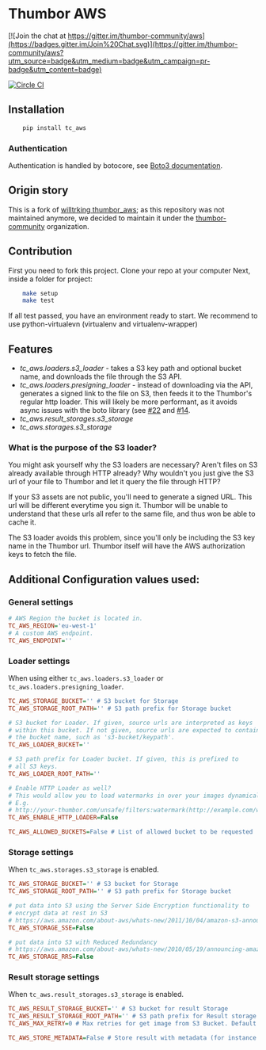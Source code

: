 # Thumbor AWS

[![Join the chat at https://gitter.im/thumbor-community/aws](https://badges.gitter.im/Join%20Chat.svg)](https://gitter.im/thumbor-community/aws?utm_source=badge&utm_medium=badge&utm_campaign=pr-badge&utm_content=badge)

[![Circle CI](https://circleci.com/gh/thumbor-community/aws.svg?style=svg)](https://circleci.com/gh/thumbor-community/aws)

## Installation

```bash
    pip install tc_aws
```

### Authentication

Authentication is handled by botocore, see [Boto3 documentation](https://boto3.readthedocs.org/en/latest/guide/quickstart.html#configuration).

## Origin story

This is a fork of [willtrking thumbor_aws](https://github.com/willtrking/thumbor_aws); as this repository was not maintained anymore,
we decided to maintain it under the [thumbor-community](https://github.com/thumbor-community) organization.

## Contribution

First you need to fork this project.
Clone your repo at your computer
Next, inside a folder for project:

```bash
    make setup
    make test
```

If all test passed, you have an environment ready to start. 
We recommend to use python-virtualevn (virtualenv and virtualenv-wrapper)

## Features

 * *tc_aws.loaders.s3_loader* - takes a S3 key path and optional bucket name, and downloads the file through the S3 API.
 * *tc_aws.loaders.presigning_loader* - instead of downloading via the API, generates a signed link to the file on S3, then feeds it to the Thumbor's regular http loader. This will likely be more performant, as it avoids async issues with the boto library (see [#22](https://github.com/thumbor-community/aws/pull/22) and [#14](https://github.com/thumbor-community/aws/issues/14).
 * *tc_aws.result_storages.s3_storage*
 * *tc_aws.storages.s3_storage*
 
### What is the purpose of the S3 loader?

You might ask yourself why the S3 loaders are necessary? Aren't files on S3 already available through HTTP already? Why wouldn't you just give the S3 url of your file to Thumbor and let it query the file through HTTP?

If your S3 assets are not public, you'll need to generate a signed URL. This url will be different everytime you sign it. Thumbor will be unable to understand that these urls all refer to the same file, and thus won be able to cache it.

The S3 loader avoids this problem, since you'll only be including the S3 key name in the Thumbor url. Thumbor itself will have the AWS authorization keys to fetch the file.

## Additional Configuration values used:

### General settings

```.ini
# AWS Region the bucket is located in. 
TC_AWS_REGION='eu-west-1' 
# A custom AWS endpoint.
TC_AWS_ENDPOINT=''
```

###  Loader settings

When using either ``tc_aws.loaders.s3_loader`` or ``tc_aws.loaders.presigning_loader``.

```.ini
TC_AWS_STORAGE_BUCKET='' # S3 bucket for Storage
TC_AWS_STORAGE_ROOT_PATH='' # S3 path prefix for Storage bucket

# S3 bucket for Loader. If given, source urls are interpreted as keys
# within this bucket. If not given, source urls are expected to contain
# the bucket name, such as 's3-bucket/keypath'.
TC_AWS_LOADER_BUCKET='' 

# S3 path prefix for Loader bucket. If given, this is prefixed to 
# all S3 keys.
TC_AWS_LOADER_ROOT_PATH=''

# Enable HTTP Loader as well?
# This would allow you to load watermarks in over your images dynamically through a URI
# E.g.
# http://your-thumbor.com/unsafe/filters:watermark(http://example.com/watermark.png,0,0,50)/s3_bucket/photo.jpg
TC_AWS_ENABLE_HTTP_LOADER=False

TC_AWS_ALLOWED_BUCKETS=False # List of allowed bucket to be requested
```

###  Storage settings

When ``tc_aws.storages.s3_storage`` is enabled.

```.ini
TC_AWS_STORAGE_BUCKET='' # S3 bucket for Storage
TC_AWS_STORAGE_ROOT_PATH='' # S3 path prefix for Storage bucket

# put data into S3 using the Server Side Encryption functionality to
# encrypt data at rest in S3
# https://aws.amazon.com/about-aws/whats-new/2011/10/04/amazon-s3-announces-server-side-encryption-support/
TC_AWS_STORAGE_SSE=False

# put data into S3 with Reduced Redundancy
# https://aws.amazon.com/about-aws/whats-new/2010/05/19/announcing-amazon-s3-reduced-redundancy-storage/
TC_AWS_STORAGE_RRS=False
```

###  Result storage settings

When ``tc_aws.result_storages.s3_storage`` is enabled.

```.ini
TC_AWS_RESULT_STORAGE_BUCKET='' # S3 bucket for result Storage
TC_AWS_RESULT_STORAGE_ROOT_PATH='' # S3 path prefix for Result storage bucket
TC_AWS_MAX_RETRY=0 # Max retries for get image from S3 Bucket. Default is 0

TC_AWS_STORE_METADATA=False # Store result with metadata (for instance content-type)
```
